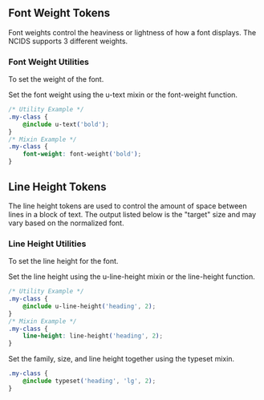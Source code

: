 
## Font Weight Tokens

Font weights control the heaviness or lightness of how a font displays. The NCIDS supports 3 different weights.

<FontWeightTable>
	<FontWeightRow
		token="light"
		weight="300"
		variable="theme-font-weight-light"
	/>
	<FontWeightRow
		token="normal"
		weight="400"
		variable="theme-font-weight-normal"
	/>
	<FontWeightRow token="bold" weight="600" variable="theme-font-weight-bold" />
</FontWeightTable>

### Font Weight Utilities

To set the weight of the font.

Set the font weight using the u-text mixin or the font-weight function.

```css
/* Utility Example */
.my-class {
	@include u-text('bold');
}
/* Mixin Example */
.my-class {
	font-weight: font-weight('bold');
}
```

## Line Height Tokens

The line height tokens are used to control the amount of space between lines in a block of text. The output listed below is the "target" size and may vary based on the normalized font.

<LineHeightTable />

### Line Height Utilities

To set the line height for the font.

Set the line height using the u-line-height mixin or the line-height function.

```css
/* Utility Example */
.my-class {
	@include u-line-height('heading', 2);
}
/* Mixin Example */
.my-class {
	line-height: line-height('heading', 2);
}
```

Set the family, size, and line height together using the typeset mixin.

```css
.my-class {
	@include typeset('heading', 'lg', 2);
}
```
